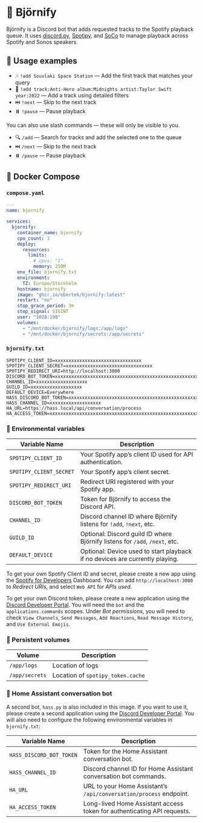 # 🎵 Björnify

Björnify is a Discord bot that adds requested tracks to the Spotify playback queue. It uses [discord.py](https://github.com/scarletcafe/discord.py-docker), [Spotipy](https://github.com/spotipy-dev/spotipy), and [SoCo](https://github.com/SoCo/SoCo) to manage playback across Spotify and Sonos speakers.

## 🚀 Usage examples

- 🎶 `!add Souvlaki Space Station` — Add the first track that matches your query
- 🧩 `!add track:Anti-Hero album:Midnights artist:Taylor Swift year:2022` — Add a track using detailed filters
- ⏭️ `!next` — Skip to the next track
- ⏸️ `!pause` — Pause playback

You can also use slash commands — these will only be visible to you.

- 🔍 `/add` — Search for tracks and add the selected one to the queue
- ⏭️ `/next` — Skip to the next track
- ⏸️ `/pause` — Pause playback

## 🧩 Docker Compose

### `compose.yaml`

```yaml
---
name: bjornify

services:
  bjornify:
    container_name: bjornify
    cpu_count: 1
    deploy:
      resources:
        limits:
          # cpus: "1"
          memory: 250M
    env_file: bjornify.txt
    environment:
      TZ: Europe/Stockholm
    hostname: bjornify
    image: "ghcr.io/ebertek/bjornify:latest"
    restart: "no"
    stop_grace_period: 3m
    stop_signal: SIGINT
    user: "1028:100"
    volumes:
      - "/mnt/docker/bjornify/logs:/app/logs"
      - "/mnt/docker/bjornify/secrets:/app/secrets"
```

### `bjornify.txt`

```shell
SPOTIPY_CLIENT_ID=xxxxxxxxxxxxxxxxxxxxxxxxxxxxxxxx
SPOTIPY_CLIENT_SECRET=xxxxxxxxxxxxxxxxxxxxxxxxxxxxxxxx
SPOTIPY_REDIRECT_URI=http://localhost:3000
DISCORD_BOT_TOKEN=xxxxxxxxxxxxxxxxxxxxxxxxxxxxxxxxxxxxxxxxxxxxxxxxxxxxxxxxxxxxxxxxxxxxxxxx
CHANNEL_ID=xxxxxxxxxxxxxxxxxxx
GUILD_ID=xxxxxxxxxxxxxxxxxxx
DEFAULT_DEVICE=Everywhere
HASS_DISCORD_BOT_TOKEN=xxxxxxxxxxxxxxxxxxxxxxxxxxxxxxxxxxxxxxxxxxxxxxxxxxxxxxxxxxxxxxxxxxxxxxxx
HASS_CHANNEL_ID=xxxxxxxxxxxxxxxxxxx
HA_URL=https://hass.local/api/conversation/process
HA_ACCESS_TOKEN=xxxxxxxxxxxxxxxxxxxxxxxxxxxxxxxxxxxxxxxxxxxxxxxxxxxxxxxxxxxxxxxxxxxxxxxxxxxxxxxxxxxxxxxxxxxxxxxxxxxxxxxxxxxxxxxxxxxxxxxxxxxxxxxxxxxxxxxxxxxxxxxxxxxxxxxxxxxxxxxxxxxxxxxxxxxxxxxxxxxxxxx
```

### 🔐 Environmental variables

| Variable Name           | Description                                                                  |
| ----------------------- | ---------------------------------------------------------------------------- |
| `SPOTIPY_CLIENT_ID`     | Your Spotify app’s client ID used for API authentication.                    |
| `SPOTIPY_CLIENT_SECRET` | Your Spotify app’s client secret.                                            |
| `SPOTIPY_REDIRECT_URI`  | Redirect URI registered with your Spotify app.                               |
| `DISCORD_BOT_TOKEN`     | Token for Björnify to access the Discord API.                                |
| `CHANNEL_ID`            | Discord channel ID where Björnify listens for `!add`, `!next`, etc.          |
| `GUILD_ID`              | Optional: Discord guild ID where Björnify listens for `/add`, `/next`, etc.  |
| `DEFAULT_DEVICE`        | Optional: Device used to start playback if no devices are currently playing. |

To get your own Spotify Client ID and secret, please create a new app using the [Spotify for Developers](https://developer.spotify.com/dashboard) Dashboard. You can add `http://localhost:3000` to _Redirect URIs_, and select `Web API` for _APIs used_.

To get your own Discord token, please create a new application using the [Discord Developer Portal](https://discord.com/developers/applications). You will need the `bot` and the `applications.commands` scopes. Under _Bot permissions_, you will need to check `View Channels`, `Send Messages`, `Add Reactions`, `Read Message History`, and `Use External Emojis`.

### 💾 Persistent volumes

| Volume         | Description                       |
| -------------- | --------------------------------- |
| `/app/logs`    | Location of logs                  |
| `/app/secrets` | Location of `spotipy_token.cache` |

### 🤖 Home Assistant conversation bot

A second bot, `hass.py` is also included in this image. If you want to use it, please create a second application using the [Discord Developer Portal](https://discord.com/developers/applications). You will also need to configure the following environmental variables in `bjornify.txt`:

| Variable Name            | Description                                                             |
| ------------------------ | ----------------------------------------------------------------------- |
| `HASS_DISCORD_BOT_TOKEN` | Token for the Home Assistant conversation bot.                          |
| `HASS_CHANNEL_ID`        | Discord channel ID for Home Assistant conversation bot commands.        |
| `HA_URL`                 | URL to your Home Assistant’s `/api/conversation/process` endpoint.      |
| `HA_ACCESS_TOKEN`        | Long-lived Home Assistant access token for authenticating API requests. |
